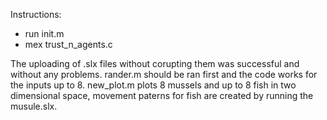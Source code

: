 Instructions:
- run init.m
- mex trust_n_agents.c

The uploading of .slx files without corupting them was successful and without any problems.
rander.m should be ran first and the code works for the inputs up to 8.
new_plot.m plots 8 mussels and up to 8 fish in two dimensional space, movement paterns for fish are created by running the musule.slx.
